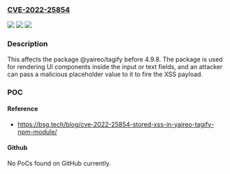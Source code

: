 ### [CVE-2022-25854](https://cve.mitre.org/cgi-bin/cvename.cgi?name=CVE-2022-25854)
![](https://img.shields.io/static/v1?label=Product&message=%40yaireo%2Ftagify&color=blue)
![](https://img.shields.io/static/v1?label=Version&message=n%2Fa&color=blue)
![](https://img.shields.io/static/v1?label=Vulnerability&message=Cross-site%20Scripting%20(XSS)&color=brighgreen)

### Description

This affects the package @yaireo/tagify before 4.9.8. The package is used for rendering UI components inside the input or text fields, and an attacker can pass a malicious placeholder value to it to fire the XSS payload.

### POC

#### Reference
- https://bsg.tech/blog/cve-2022-25854-stored-xss-in-yaireo-tagify-npm-module/

#### Github
No PoCs found on GitHub currently.


